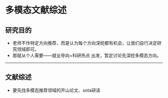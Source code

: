 # 多模态文献综述
## 研究目的
- 老师不作特定方向推荐，而是认为每个方向深挖都有机会，让我们自行决定研究领域即可。
- 那就从个人需要——就业导向+科研热点 出发，暂定讨论先深挖多模态方向。

---

## 文献综述
- 要先找多模态推荐领域的开山论文、sota研读
